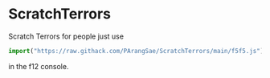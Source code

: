 # ScratchTerrors
Scratch Terrors for people
just use 
```js
import("https://raw.githack.com/PArangSae/ScratchTerrors/main/f5f5.js")
```
in the f12 console.
